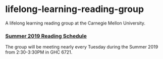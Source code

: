 # lifelong-learning-reading-group

A lifelong learning reading group at the Carnegie Mellon University.


### [Summer 2019 Reading Schedule](https://github.com/clulab/nlp-reading-group/wiki/Reading-group-2019-papers)

The group will be meeting nearly every Tuesday during the Summer 2019 from 2:30-3:30PM in GHC 6721.
